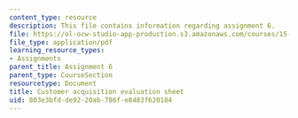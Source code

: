 ```yaml
---
content_type: resource
description: This file contains information regarding assignment 6.
file: https://ol-ocw-studio-app-production.s3.amazonaws.com/courses/15-390-new-enterprises-spring-2013/803e3bfdde9220ab786fe8483f620184_MIT15_390S13_assgn6sheet.pdf
file_type: application/pdf
learning_resource_types:
- Assignments
parent_title: Assignment 6
parent_type: CourseSection
resourcetype: Document
title: Customer acquisition evaluation sheet
uid: 803e3bfd-de92-20ab-786f-e8483f620184
---
```

